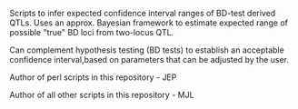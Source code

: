 Scripts to infer expected confidence interval ranges of BD-test derived QTLs. Uses an approx. Bayesian framework to estimate expected range of possible "true" BD loci from two-locus QTL.

Can complement hypothesis testing (BD tests) to establish an acceptable confidence interval,based on parameters that can be adjusted by the user.

Author of perl scripts in this repository - JEP

Author of all other scripts in this repository - MJL
